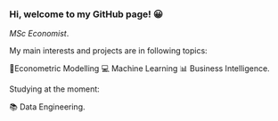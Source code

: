 

### Hi, welcome to my GitHub page! 😀


*MSc Economist*.

My main interests and projects are in following topics:


 📶Econometric Modelling
 💻 Machine Learning
 📊 Business Intelligence.



Studying at the moment: 

📚 Data Engineering.

